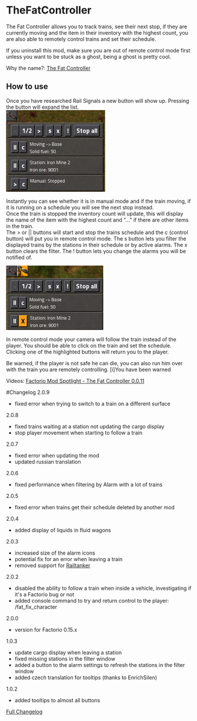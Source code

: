 TheFatController
===========
The Fat Controller allows you to track trains, see their next stop, if they are currently moving and the item in their inventory with the highest count, you are also able to remotely control trains and set their schedule.

If you uninstall this mod, make sure you are out of remote control mode first unless you want to be stuck as a ghost, being a ghost is pretty cool.

Why the name?: [The Fat Controller](http://en.wikipedia.org/wiki/The_Fat_Controller)

How to use
---

Once you have researched Rail Signals a new button will show up. Pressing the button will expand the list.  
![Main UI](https://raw.githubusercontent.com/Choumiko/TheFatController/master/readme_content/TFC_main.png "Main UI")

Instantly you can see whether it is in manual mode and if the train moving, if it is running on a schedule you will see the next stop instead.  
Once the train is stopped the inventory count will update, this will display the name of the item with the highest count and "..." if there are other items in the train.  
The > or || buttons will start and stop the trains schedule and the c (control button) will put you in remote control mode.
The s button lets you filter the displayed trains by the stations in their schedule or by active alarms. The x button clears the filter.
The ! button lets you change the alarms you will be notified of. 


![Remote mode](https://raw.githubusercontent.com/Choumiko/TheFatController/master/readme_content/TFC_remote.png "Remote mode")

In remote control mode your camera will follow the train instead of the player. You should be able to click on the train and set the schedule. Clicking one of the highlighted buttons will return you to the player.

Be warned, if the player is not safe he can die, you can also run him over with the train you are remotely controlling. [i]You have been warned

Videos: [Factorio Mod Spotlight - The Fat Controller 0.0.11](https://youtu.be/zyecAmcbxtM)

#Changelog
2.0.9

 - fixed error when trying to switch to a train on a different surface

2.0.8

 - fixed trains waiting at a station not updating the cargo display
 - stop player movement when starting to follow a train

2.0.7

 - fixed error when updating the mod
 - updated russian translation

2.0.6

 - fixed performance when filtering by Alarm with a lot of trains

2.0.5

 - fixed error when trains get their schedule deleted by another mod
 
2.0.4

 - added display of liquids in fluid wagons

2.0.3

 - increased size of the alarm icons
 - potential fix for an error when leaving a train
 - removed support for [Railtanker](https://mods.factorio.com/mods/Choumiko/RailTanker)

2.0.2

 - disabled the ability to follow a train when inside a vehicle, investigating if it's a Factorio bug or not
 - added console command to try and return control to the player: /fat_fix_character

2.0.0

 - version for Factorio 0.15.x

1.0.3

 - update cargo display when leaving a station
 - fixed missing stations in the filter window
 - added a button to the alarm settings to refresh the stations in the filter window
 - added czech translation for tooltips (thanks to EnrichSilen) 
  
1.0.2

 - added tooltips to almost all buttons

 [Full Changelog](https://mods.factorio.com/mods/Choumiko/TheFatController/discussion/11372)
